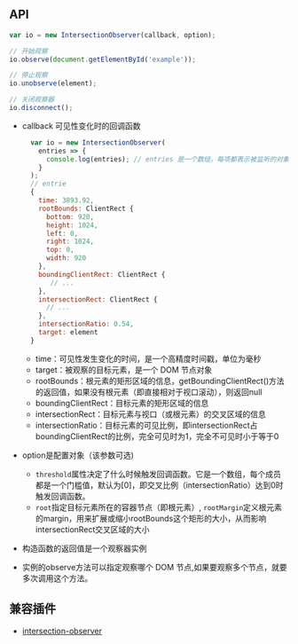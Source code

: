 ## API
```js
var io = new IntersectionObserver(callback, option);

// 开始观察
io.observe(document.getElementById('example'));

// 停止观察
io.unobserve(element);

// 关闭观察器
io.disconnect();
```

- callback 可见性变化时的回调函数
  ```js
    var io = new IntersectionObserver(
      entries => {
        console.log(entries); // entries 是一个数组，每项都表示被监听的对象
      }
    );
    // entrie
    {
      time: 3893.92,
      rootBounds: ClientRect {
        bottom: 920,
        height: 1024,
        left: 0,
        right: 1024,
        top: 0,
        width: 920
      },
      boundingClientRect: ClientRect {
         // ...
      },
      intersectionRect: ClientRect {
        // ...
      },
      intersectionRatio: 0.54,
      target: element
    }
  ```
  - time：可见性发生变化的时间，是一个高精度时间戳，单位为毫秒
  - target：被观察的目标元素，是一个 DOM 节点对象
  - rootBounds：根元素的矩形区域的信息，getBoundingClientRect()方法的返回值，如果没有根元素（即直接相对于视口滚动），则返回null
  - boundingClientRect：目标元素的矩形区域的信息
  - intersectionRect：目标元素与视口（或根元素）的交叉区域的信息
  - intersectionRatio：目标元素的可见比例，即intersectionRect占boundingClientRect的比例，完全可见时为1，完全不可见时小于等于0


- option是配置对象（该参数可选)
  - `threshold`属性决定了什么时候触发回调函数。它是一个数组，每个成员都是一个门槛值，默认为[0]，即交叉比例（intersectionRatio）达到0时触发回调函数。
  - `root`指定目标元素所在的容器节点（即根元素）, `rootMargin`定义根元素的margin，用来扩展或缩小rootBounds这个矩形的大小，从而影响intersectionRect交叉区域的大小
- 构造函数的返回值是一个观察器实例
- 实例的observe方法可以指定观察哪个 DOM 节点,如果要观察多个节点，就要多次调用这个方法。

## 兼容插件
- [intersection-observer](https://www.npmjs.com/package/intersection-observer)